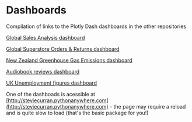 # Dashboards

Compilation of links to the Plotly Dash dashboards in the other repositories

[Global Sales Analysis dashboard](https://github.com/steviecurran/GSA-dashboard)

[Global Superstore Orders & Returns dashboard](https://github.com/steviecurran/GSOR-dashboard/)

[New Zealand Greenhouse Gas Emissions dashboard](https://github.com/steviecurran/NZ-greenhouse/)

[Audiobook reviews dashboard](https://github.com/steviecurran/audio-books/)

[UK Unemployment figures dashboard](https://github.com/steviecurran/UK-employment)

One of the dashboads is acessible at [http://steviecurran.pythonanywhere.com](http://steviecurran.pythonanywhere.com) - the page may require a reload and is quite slow to load (that's the basic package for you!)
